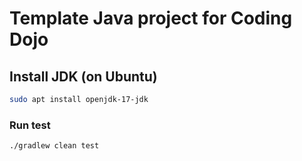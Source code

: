 # Template Java project for Coding Dojo

## Install JDK (on Ubuntu)

```sh
sudo apt install openjdk-17-jdk
```

### Run test

```sh
./gradlew clean test
```
